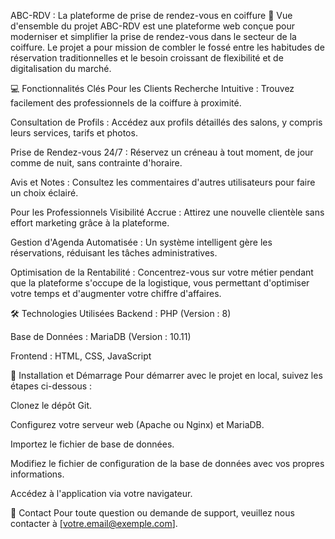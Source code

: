 ABC-RDV : La plateforme de prise de rendez-vous en coiffure
💈 Vue d'ensemble du projet
ABC-RDV est une plateforme web conçue pour moderniser et simplifier la prise de rendez-vous dans le secteur de la coiffure. Le projet a pour mission de combler le fossé entre les habitudes de réservation traditionnelles et le besoin croissant de flexibilité et de digitalisation du marché.

💻 Fonctionnalités Clés
Pour les Clients
Recherche Intuitive : Trouvez facilement des professionnels de la coiffure à proximité.

Consultation de Profils : Accédez aux profils détaillés des salons, y compris leurs services, tarifs et photos.

Prise de Rendez-vous 24/7 : Réservez un créneau à tout moment, de jour comme de nuit, sans contrainte d'horaire.

Avis et Notes : Consultez les commentaires d'autres utilisateurs pour faire un choix éclairé.

Pour les Professionnels
Visibilité Accrue : Attirez une nouvelle clientèle sans effort marketing grâce à la plateforme.

Gestion d'Agenda Automatisée : Un système intelligent gère les réservations, réduisant les tâches administratives.

Optimisation de la Rentabilité : Concentrez-vous sur votre métier pendant que la plateforme s'occupe de la logistique, vous permettant d'optimiser votre temps et d'augmenter votre chiffre d'affaires.

🛠️ Technologies Utilisées
Backend : PHP (Version : 8)

Base de Données : MariaDB (Version : 10.11)

Frontend : HTML, CSS, JavaScript

🚀 Installation et Démarrage
Pour démarrer avec le projet en local, suivez les étapes ci-dessous :

Clonez le dépôt Git.

Configurez votre serveur web (Apache ou Nginx) et MariaDB.

Importez le fichier de base de données.

Modifiez le fichier de configuration de la base de données avec vos propres informations.

Accédez à l'application via votre navigateur.

📧 Contact
Pour toute question ou demande de support, veuillez nous contacter à [votre.email@exemple.com].
